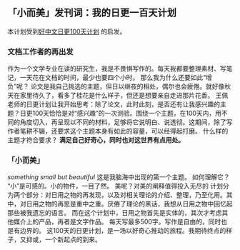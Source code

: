 ## 「小而美」发刊词：我的日更一百天计划
本计划受到[好中文日更100天计划](https://haozhongwen.com/post/2020-10-16-daily-updating-in-100days/) 的启发。
### 文档工作者的再出发
作为一个文学专业在读的研究生，我是不畏惧写作的。每天我都要整理素材、写笔记，一天花在文档的时间，最少也要四个小时。
那么我为什么还要如此“增负”呢？
论文是我自己挑选的主题，但日以继夜的相处，偶尔也会疲倦。就好像秋天在家里待久了，看多了桂花是什么样子，但还是想要亲自走进那片花香。
王佩老师的日更计划让我开始思考：除了论文，此时此刻，是否还有让我感兴趣的主题？日更100天恰恰是对“感兴趣”的一次测验。围绕一个主题，在100天内，用不同的角度切入，再呈现以不同的材料，足够将它说明白、说透彻。这期间，除了写作者笔耕不辍，还要求这个主题本身有如此的容量，可以经得起打磨。
什么样的主题才符合要求？
**满足自己好奇心，同时也对这世界有点用处。**

### 「小而美」
*something small but beautiful*
这是我脑海中出现的第一个主题。
如何理解它？
“小”是可感的。小的物件，一目了然。
美呢？对美的阐释值得投入无尽的
计划分为两个部分：对日用之物的再发现，以及对相关理论的介绍、整理，乃至化用。其中，对日用之物的再思是重中之重。厌倦了理论的黑话，我想从日用之物中回忆起那些被我遗忘的语言。
而在这个计划中，日用之物首先是实体的，其次才考虑其他媒介上的产品，再者是文字作品。
每天写最多500字。写作是自由的，同时也是有边界的。
这100天的日更计划，是一场以好奇心推动的旅程。我期待终点的样子，又抑或，一个新起点的到来。

